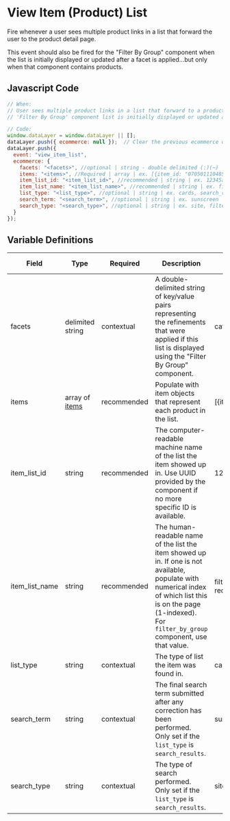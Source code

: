 # View Item (Product) List

Fire whenever a user sees multiple product links in a list that forward the user to the product detail page. 

This event should also be fired for the "Filter By Group" component when the list is initially displayed or updated after a facet is applied...but only when that component contains products.

## Javascript Code

```js
// When:
// User sees multiple product links in a list that forward to a product detail page
// 'Filter By Group' component list is initially displayed or updated after a facet is applied, but only for products

// Code:
window.dataLayer = window.dataLayer || [];
dataLayer.push({ ecommerce: null });  // Clear the previous ecommerce object.
dataLayer.push({
  event: "view_item_list",
  ecommerce: {
    facets: "<facets>", //optional | string - double delimited (:)(~) | category:skin_health~featured_as:best_seller	
    items: "<items>", //Required | array | ex. [{item_id: "070501110485", item_name: "Neutrogena Hydro Boost Gel-Cream"}]	
    item_list_id: "<item_list_id>", //recommended | string | ex. 12345abcde12345
    item_list_name: "<item_list_name>", //recommended | string | ex. filter_by_group, recommended_products, recently_viewed_products
    list_type: "<list_type>", //optional | string | ex. cards, search_results	
    search_term: "<search_term>", //optional | string | ex. sunscreen
    search_type: "<search_type>", //optional | string | ex. site, filter_by_group
  }
});
```

## Variable Definitions

|Field|Type|Required|Description|Example|Pattern|Min Length|Max Length|Minimum|Maximum|Multiple Of|
| --- | --- | --- | --- | --- | --- | --- | --- | --- | --- | --- |
|facets|delimited string|contextual|A double-delimited string of key/value pairs representing the refinements that were applied if this list is displayed using the "Filter By Group" component.|category:skin_health\~skin_concern:acne\~featured_as:best_seller|
|items|array of [items](/schemas/item.md)|recommended|Populate with item objects that represent each product in the list.|[{item_id: "test"}]
|item_list_id|string|recommended|The computer-readable machine name of the list the item showed up in. Use UUID provided by the component if no more specific ID is available.|12345abcde12345|
|item_list_name|string|recommended|The human-readable name of the list the item showed up in. If one is not available, populate with numerical index of which list this is on the page (1-indexed). For `filter_by_group` component, use that value.|filter_by_group, recommended_products, recently_viewed_products, search_results|
|list_type|string|contextual|The type of list the item was found in.|cards, search_results|
|search_term|string|contextual|The final search term submitted after any correction has been performed. Only set if the `list_type` is `search_results`.|sunscreen|
|search_type|string|contextual|The type of search performed. Only set if the `list_type` is `search_results`.|site, filter_by_group|